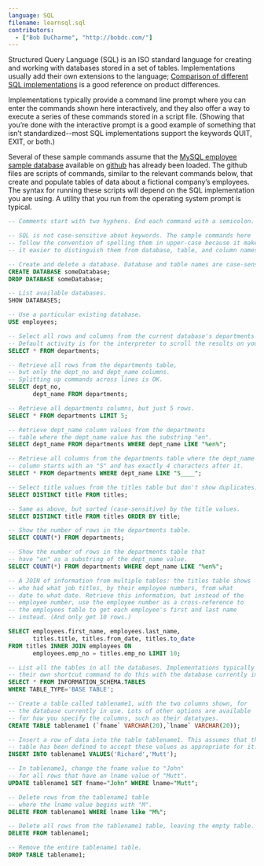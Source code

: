 ```yaml
---
language: SQL
filename: learnsql.sql
contributors:
  - ["Bob DuCharme", "http://bobdc.com/"]
---
```


Structured Query Language (SQL) is an ISO standard language for creating and working with databases stored in a set of tables. Implementations usually add their own extensions to the language; [Comparison of different SQL implementations](http://troels.arvin.dk/db/rdbms/) is a good reference on product differences.

Implementations typically provide a command line prompt where you can enter the commands shown here interactively, and they also offer a way to execute a series of these commands stored in a script file.  (Showing that you’re done with the interactive prompt is a good example of something that isn’t standardized--most SQL implementations support the keywords QUIT, EXIT, or both.)

Several of these sample commands assume that the [MySQL employee sample database](https://dev.mysql.com/doc/employee/en/) available on [github](https://github.com/datacharmer/test_db) has already been loaded. The github files are scripts of commands, similar to the relevant commands below, that create and populate tables of data about a fictional company’s employees. The syntax for running these scripts will depend on the SQL implementation you are using. A utility that you run from the operating system prompt is typical. 


```sql
-- Comments start with two hyphens. End each command with a semicolon.

-- SQL is not case-sensitive about keywords. The sample commands here
-- follow the convention of spelling them in upper-case because it makes 
-- it easier to distinguish them from database, table, and column names.

-- Create and delete a database. Database and table names are case-sensitive.
CREATE DATABASE someDatabase;
DROP DATABASE someDatabase;

-- List available databases.
SHOW DATABASES;

-- Use a particular existing database. 
USE employees;    

-- Select all rows and columns from the current database's departments table.
-- Default activity is for the interpreter to scroll the results on your screen. 
SELECT * FROM departments;

-- Retrieve all rows from the departments table, 
-- but only the dept_no and dept_name columns. 
-- Splitting up commands across lines is OK.
SELECT dept_no,
       dept_name FROM departments;

-- Retrieve all departments columns, but just 5 rows. 
SELECT * FROM departments LIMIT 5;

-- Retrieve dept_name column values from the departments
-- table where the dept_name value has the substring "en". 
SELECT dept_name FROM departments WHERE dept_name LIKE "%en%";

-- Retrieve all columns from the departments table where the dept_name
-- column starts with an "S" and has exactly 4 characters after it. 
SELECT * FROM departments WHERE dept_name LIKE "S____";

-- Select title values from the titles table but don't show duplicates.
SELECT DISTINCT title FROM titles;

-- Same as above, but sorted (case-sensitive) by the title values. 
SELECT DISTINCT title FROM titles ORDER BY title;

-- Show the number of rows in the departments table.
SELECT COUNT(*) FROM departments;

-- Show the number of rows in the departments table that
-- have "en" as a substring of the dept_name value. 
SELECT COUNT(*) FROM departments WHERE dept_name LIKE "%en%";

-- A JOIN of information from multiple tables: the titles table shows 
-- who had what job titles, by their employee numbers, from what 
-- date to what date. Retrieve this information, but instead of the
-- employee number, use the employee number as a cross-reference to 
-- the employees table to get each employee's first and last name
-- instead. (And only get 10 rows.)

SELECT employees.first_name, employees.last_name,
       titles.title, titles.from_date, titles.to_date
FROM titles INNER JOIN employees ON
       employees.emp_no = titles.emp_no LIMIT 10;

-- List all the tables in all the databases. Implementations typically provide
-- their own shortcut command to do this with the database currently in use.
SELECT * FROM INFORMATION_SCHEMA.TABLES
WHERE TABLE_TYPE='BASE TABLE';

-- Create a table called tablename1, with the two columns shown, for
-- the database currently in use. Lots of other options are available
-- for how you specify the columns, such as their datatypes.
CREATE TABLE tablename1 (`fname` VARCHAR(20),`lname` VARCHAR(20));

-- Insert a row of data into the table tablename1. This assumes that the 
-- table has been defined to accept these values as appropriate for it. 
INSERT INTO tablename1 VALUES('Richard','Mutt');

-- In tablename1, change the fname value to "John"
-- for all rows that have an lname value of "Mutt". 
UPDATE tablename1 SET fname="John" WHERE lname="Mutt";

-- Delete rows from the tablename1 table
-- where the lname value begins with "M".
DELETE FROM tablename1 WHERE lname like "M%";

-- Delete all rows from the tablename1 table, leaving the empty table.
DELETE FROM tablename1;

-- Remove the entire tablename1 table. 
DROP TABLE tablename1;
```
